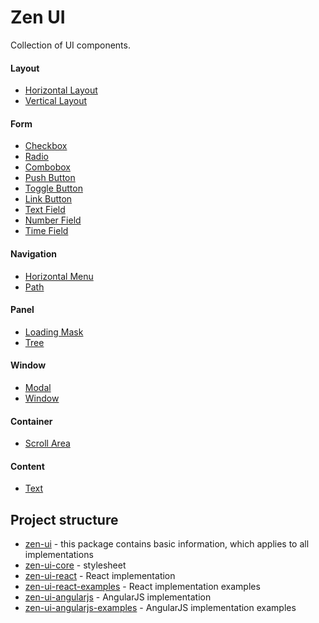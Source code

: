 # Zen UI

Collection of UI components.

#### Layout

* [Horizontal Layout](docs/HorizontalLayout.md)
* [Vertical Layout](docs/VerticalLayout.md)

#### Form

* [Checkbox](docs/Checkbox.md)
* [Radio](docs/Radio.md)
* [Combobox](docs/Combobox.md)
* [Push Button](docs/PushButton.md)
* [Toggle Button](docs/ToggleButton.md)
* [Link Button](docs/LinkButton.md)
* [Text Field](docs/TextField.md)
* [Number Field](docs/NumberField.md)
* [Time Field](docs/TimeField.md)

#### Navigation

* [Horizontal Menu](docs/HorizontalMenu.md)
* [Path](docs/Path.md)

#### Panel

* [Loading Mask](docs/LoadingMask.md)
* [Tree](docs/Tree.md)

#### Window

* [Modal](docs/Modal.md)
* [Window](docs/Window.md)

#### Container

* [Scroll Area](docs/ScrollArea.md)

#### Content

* [Text](docs/Text.md)

## Project structure

* [zen-ui](https://github.com/ilyabogdanov/zen-ui/) - this package contains basic information, which applies to all implementations
* [zen-ui-core](https://github.com/ilyabogdanov/zen-ui-core/) - stylesheet
* [zen-ui-react](https://github.com/ilyabogdanov/zen-ui-react/) - React implementation
* [zen-ui-react-examples](https://github.com/ilyabogdanov/zen-ui-react-examples/) - React implementation examples
* [zen-ui-angularjs](https://github.com/ilyabogdanov/zen-ui-angularjs/) - AngularJS implementation
* [zen-ui-angularjs-examples](https://github.com/ilyabogdanov/zen-ui-angularjs-examples/) - AngularJS implementation examples